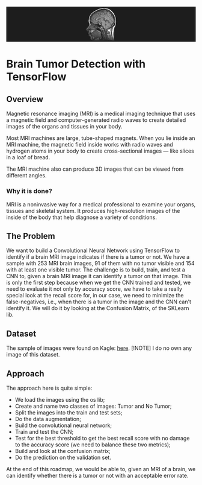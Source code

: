 ![alt text](https://github.com/dennerbocardi/brain_tumor_detection/blob/main/images/mri_image.png)
# Brain Tumor Detection with TensorFlow 

## Overview
Magnetic resonance imaging (MRI) is a medical imaging technique that uses a magnetic field and computer-generated radio waves to create detailed images of the organs and tissues in your body.

Most MRI machines are large, tube-shaped magnets. When you lie inside an MRI machine, the magnetic field inside works with radio waves and hydrogen atoms in your body to create cross-sectional images — like slices in a loaf of bread.

The MRI machine also can produce 3D images that can be viewed from different angles.

### Why it is done?
MRI is a noninvasive way for a medical professional to examine your organs, tissues and skeletal system. It produces high-resolution images of the inside of the body that help diagnose a variety of conditions.

## The Problem
We want to build a Convolutional Neural Network using TensorFlow to identify if a brain MRI image indicates if there is a tumor or not. We have a sample with 253 MRI brain images, 91 of them with no tumor visible and 154 with at least one visible tumor. The challenge is to build, train, and test a CNN to, given a brain MRI image it can identify a tumor on that image. This is only the first step because when we get the CNN trained and tested, we need to evaluate it not only by accuracy score, we have to take a really special look at the recall score for, in our case, we need to minimize the false-negatives, i.e., when there is a tumor in the image and the CNN can't identify it. We will do it by looking at the Confusion Matrix, of the SKLearn lib. 

## Dataset
The sample of images were found on Kagle: [here](https://www.kaggle.com/datasets/navoneel/brain-mri-images-for-brain-tumor-detection).
[!NOTE]
I do no own any image of this dataset.

## Approach
The approach here is quite simple: 
- We load the images using the os lib;
- Create and name two classes of images: Tumor and No Tumor;
- Split the images into the train and test sets;
- Do the data augmentation;
- Build the convolutional neural network;
- Train and test the CNN;
- Test for the best threshold to get the best recall score with no damage to the  accuracy score (we need to balance these two metrics);
- Build and look at the confusion matrix;
- Do the prediction on the validation set.<p>

At the end of this roadmap, we would be able to, given an MRI of a brain, we can identify whether there is a tumor or not with an acceptable error rate.